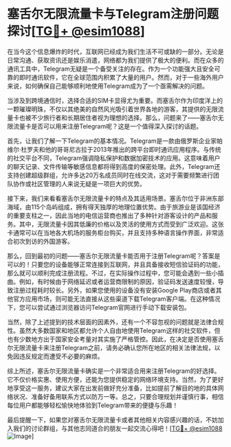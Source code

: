 # 塞舌尔无限流量卡与Telegram注册问题探讨[[TG💪+ @esim1088](https://t.me/s/esim1088)]

在当今这个信息爆炸的时代，互联网已经成为我们生活不可或缺的一部分。无论是日常沟通、获取资讯还是娱乐消遣，网络都为我们提供了极大的便利。而在众多的通讯工具中，Telegram无疑是一个备受关注的存在。作为一个功能强大且安全可靠的即时通讯软件，它在全球范围内积累了大量的用户。然而，对于一些海外用户来说，如何确保自己能够顺利地使用Telegram成为了一个亟需解决的问题。

当涉及到跨境通信时，选择合适的SIM卡显得尤为重要。而塞舌尔作为印度洋上的一颗璀璨明珠，不仅以其绝美的自然风光吸引着世界各地的游客，其提供的无限流量卡也被不少旅行者和长期居住者视为理想的选择。那么，问题来了——塞舌尔无限流量卡是否可以用来注册Telegram呢？这是一个值得深入探讨的话题。

首先，让我们了解一下Telegram的基本情况。Telegram是一款由俄罗斯企业家帕维尔·杜罗夫和他的哥哥尼古拉于2013年推出的跨平台即时通讯应用程序。与传统的社交平台不同，Telegram强调隐私保护和数据加密技术的应用。这意味着用户的聊天记录、文件传输等敏感信息都将得到高度的保密处理。此外，Telegram还支持创建超级群组，允许多达20万名成员同时在线交流，这对于需要频繁进行团队协作或社区管理的人来说无疑是一项巨大的优势。

接下来，我们来看看塞舌尔无限流量卡的特点及其适用场景。塞舌尔位于非洲东部海域，由115个岛屿组成，拥有得天独厚的地理位置优势。由于旅游业是该国经济的重要支柱之一，因此当地的电信运营商也推出了多种针对游客设计的产品和服务。其中，无限流量卡因其低廉的价格以及灵活的使用方式而受到广泛欢迎。这张卡通常可以在当地各大机场的服务柜台购买，并且支持多种语言操作界面，非常适合初次到访的外国游客。

那么，回到最初的问题——塞舌尔无限流量卡能否用于注册Telegram呢？答案是可以的！只要您的设备能够正常连接到互联网，并且具备接收短信验证码的功能，那么就可以顺利完成注册流程。不过，在实际操作过程中，您可能会遇到一些小插曲。例如，有时候由于网络延迟或者运营商限制的原因，验证码发送速度较慢，导致注册过程耗时较长。另外，如果您使用的设备没有安装Google Play商店或者其他官方应用市场，则可能无法直接从这些渠道下载Telegram客户端。在这种情况下，您可以尝试通过浏览器访问Telegram官网进行手动下载安装包。

当然，除了上述提到的技术层面的因素外，还有一个不容忽视的问题就是法律合规性。虽然大多数国家和地区都允许个人自由地使用Telegram这样的社交软件，但也有少数地方出于国家安全考量对其实施了严格管控。因此，在决定是否使用塞舌尔无限流量卡来注册Telegram之前，请务必确认您所在地区的相关法律法规，以免因违反规定而遭受不必要的麻烦。

综上所述，塞舌尔无限流量卡确实是一个非常适合用来注册Telegram的好选择。它不仅价格实惠、使用方便，还能为您提供稳定的网络环境支持。当然，为了更好地享受这一服务，建议大家在出发前做好充分准备，比如提前了解目的地的具体网络状况、准备好备用联系方式以防万一等。总之，只要合理规划并谨慎行事，相信每位用户都能够轻松愉快地体验到Telegram带来的便捷与乐趣！

最后提醒一下，如果您对塞舌尔无限流量卡或者其他相关内容感兴趣的话，不妨加入我们的讨论群组，与其他志同道合的朋友一起交流心得吧！[[TG💪+ @esim1088](https://t.me/s/esim1088) ![Image](https://i.postimg.cc/4NQfJmqS/Snipaste-2025-05-13-00-14-12.png)]